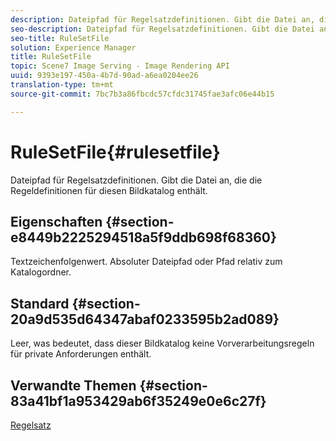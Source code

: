 ```yaml
---
description: Dateipfad für Regelsatzdefinitionen. Gibt die Datei an, die die Regeldefinitionen für diesen Bildkatalog enthält.
seo-description: Dateipfad für Regelsatzdefinitionen. Gibt die Datei an, die die Regeldefinitionen für diesen Bildkatalog enthält.
seo-title: RuleSetFile
solution: Experience Manager
title: RuleSetFile
topic: Scene7 Image Serving - Image Rendering API
uuid: 9393e197-450a-4b7d-90ad-a6ea0204ee26
translation-type: tm+mt
source-git-commit: 7bc7b3a86fbcdc57cfdc31745fae3afc06e44b15

---
```



# RuleSetFile{#rulesetfile}

Dateipfad für Regelsatzdefinitionen. Gibt die Datei an, die die Regeldefinitionen für diesen Bildkatalog enthält.

## Eigenschaften {#section-e8449b2225294518a5f9ddb698f68360}

Textzeichenfolgenwert. Absoluter Dateipfad oder Pfad relativ zum Katalogordner.

## Standard {#section-20a9d535d64347abaf0233595b2ad089}

Leer, was bedeutet, dass dieser Bildkatalog keine Vorverarbeitungsregeln für private Anforderungen enthält.

## Verwandte Themen {#section-83a41bf1a953429ab6f35249e0e6c27f}

[Regelsatz](../../../../../is-api/image-catalog/image-serving-api-ref/c-image-catalog-reference/c-rule-set-reference/c-rule-set-reference.md#concept-3e5058cf3507470b82cac638df23ea8e)
